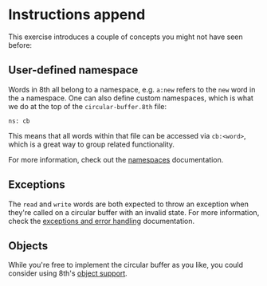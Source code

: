# Instructions append

This exercise introduces a couple of concepts you might not have seen before:

## User-defined namespace

Words in 8th all belong to a namespace, e.g. `a:new` refers to the `new` word in the `a` namespace.
One can also define custom namespaces, which is what we do at the top of the `circular-buffer.8th` file:

```8th
ns: cb
```

This means that all words within that file can be accessed via `cb:<word>`, which is a great way to group related functionality.

For more information, check out the [namespaces][namespaces] documentation.

## Exceptions

The `read` and `write` words are both expected to throw an exception when they're called on a circular buffer with an invalid state.
For more information, check the [exceptions and error handling][exceptions-and-error-handling] documentation.

## Objects

While you're free to implement the circular buffer as you like, you could consider using 8th's [object support][objects].

[namespaces]: https://8th-dev.com/manual.html#namespaces
[exceptions-and-error-handling]: https://8th-dev.com/manual.html#exceptions-and-error-handling
[objects]: https://8th-dev.com/manual.html#objects
